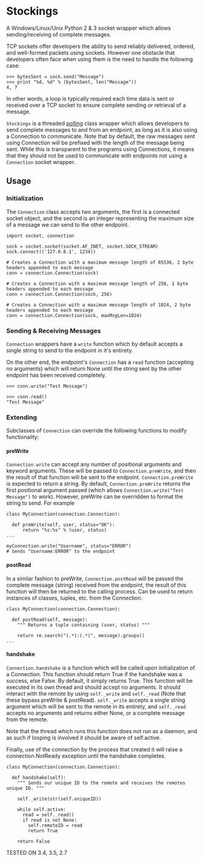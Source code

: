 # Stockings
A Windows/Linux/Unix Python 2 & 3 socket wrapper which allows sending/receiving of complete messages.

TCP sockets offer developers the ability to send reliably delivered, ordered, and well-formed packets using sockets.  However one obstacle that developers often face when using them is the need to handle the following case:
```
>>> bytesSent = sock.send("Message")
>>> print "%d, %d" % (bytesSent, len("Message"))
4, 7
```

In other words, a loop is typically required each time data is sent or received over a TCP socket to ensure complete sending or retrieval of a message.

`Stockings` is a threaded [polling](https://docs.python.org/2/library/select.html#select.poll) class wrapper which allows developers to send complete messages to and from an endpoint, as long as it is also using a Connection to communicate.  Note that by default, the raw messages sent using Connection will be prefixed with the length of the message being sent.  While this is transparent to the programs using Connections, it means that they should not be used to communicate with endpoints not using a `Connection` socket wrapper.

## Usage
### Initialization
The `Connection` class accepts two arguments, the first is a connected socket object, and the second is an integer representing the maximum size of a message we can send to the other endpoint.

```
import socket, connection

sock = socket.socket(socket.AF_INET, socket.SOCK_STREAM)
sock.connect(('127.0.0.1', 1234))

# Creates a Connection with a maximum message length of 65536, 2 byte headers appended to each message
conn = connection.Connection(sock)

# Creates a Connection with a maximum message length of 256, 1 byte headers appended to each message
conn = connection.Connection(sock, 256)

# Creates a Connection with a maximum message length of 1024, 2 byte headers appended to each message
conn = connection.Connection(sock, maxMsgLen=1024)
```

### Sending & Receiving Messages
`Connection` wrappers have a `write` function which by default accepts a single string to send to the endpoint in it's entirety.

On the other end, the endpoint's `Connection` has a `read` function (accepting no arguments) which will return None until the string sent by the other endpoint has been received completely.

```
>>> conn.write("Test Message")
```

```
>>> conn.read()
"Test Message"
```

### Extending
Subclasses of `Connection` can override the following functions to modify functionality:

#### preWrite
`Connection.write` can accept any number of positional arguments and keyword arguments.  These will be passed to `Connection.preWrite`, and then the result of that function will be sent to the endpoint.  `Connection.preWrite` is expected to return a string.  By default, `Connection.preWrite` returns the first positional argument passed (which allows `Connection.write("Test Message")` to work).  However, preWrite can be overridden to format the string to send.  For example

```
class MyConnection(connection.Connection):

  def preWrite(self, user, status="OK"):
      return "%s:%s" % (user, status)
...

myConnection.write("Username", status="ERROR")
# Sends "Username:ERROR" to the endpoint
```

#### postRead
In a similar fashion to preWrite, `Connection.postRead` will be passed the complete message (string) received from the endpoint, the result of this function will then be returned to the calling process.  Can be used to return instances of classes, tuples, etc. from the Connection.

```
class MyConnection(connection.Connection):

  def postRead(self, message):
    """ Returns a tuple containing (user, status) """

    return re.search("(.*):(.*)", message).groups()
...
```

#### handshake
`Connection.handshake` is a function which will be called upon initialization of a Connection.  This function should return True if the handshake was a success, else False.  By default, it simply returns True.  This function will be executed in its own thread and should accept no arguments.  It should interact with the remote by using `self._write` and `self._read` (Note that these bypass preWrite & postRead).  `self._write` accepts a single string argument which will be sent to the remote in its entirety, and `self._read` accepts no arguments and returns either None, or a complete message from the remote.

Note that the thread which runs this function does not run as a daemon, and as such if looping is involved it should be aware of self.active.

Finally, use of the connection by the process that created it will raise a connection.NotReady exception until the handshake completes.

```
class MyConnection(connection.Connection):

  def handshake(self):
    """ Sends our unique ID to the remote and receives the remotes unique ID. """
    
    self._write(str(self.uniqueID))
    
    while self.active:
      read = self._read()
      if read is not None:
        self.remoteID = read
        return True
        
    return False
```



TESTED ON 3.4, 3.5, 2.7

